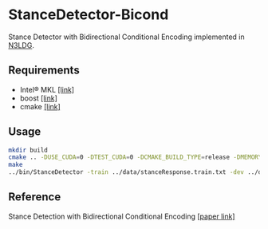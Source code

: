 # StanceDetector-Bicond
Stance Detector with Bidirectional Conditional Encoding implemented in [N3LDG](http://xbna.pku.edu.cn/EN/abstract/abstract3327.shtml).

## Requirements
* Intel® MKL [[link]](https://software.intel.com/en-us/mkl)
* boost [[link]](https://www.boost.org/)
* cmake [[link]](https://cmake.org/)

## Usage
```bash
mkdir build
cmake .. -DUSE_CUDA=0 -DTEST_CUDA=0 -DCMAKE_BUILD_TYPE=release -DMEMORY=custom -DMKL=1
make
../bin/StanceDetector -train ../data/stanceResponse.train.txt -dev ../data/stanceResponse.dev -test ../data/stanceResponse.test.txt -option ../data/option.debug
```

## Reference
Stance Detection with Bidirectional Conditional Encoding [[paper link]](https://www.aclweb.org/anthology/D16-1084)
